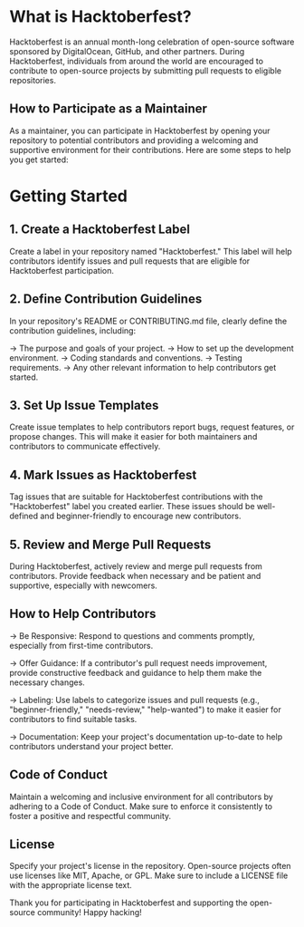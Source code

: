 # What is Hacktoberfest?
Hacktoberfest is an annual month-long celebration of open-source software sponsored by DigitalOcean, GitHub, and other partners. During Hacktoberfest, individuals from around the world are encouraged to contribute to open-source projects by submitting pull requests to eligible repositories.

## How to Participate as a Maintainer
As a maintainer, you can participate in Hacktoberfest by opening your repository to potential contributors and providing a welcoming and supportive environment for their contributions. Here are some steps to help you get started:

# Getting Started
## 1. Create a Hacktoberfest Label
Create a label in your repository named "Hacktoberfest." This label will help contributors identify issues and pull requests that are eligible for Hacktoberfest participation.

## 2. Define Contribution Guidelines
In your repository's README or CONTRIBUTING.md file, clearly define the contribution guidelines, including:

-> The purpose and goals of your project.
-> How to set up the development environment.
-> Coding standards and conventions.
-> Testing requirements.
-> Any other relevant information to help contributors get started.

## 3. Set Up Issue Templates
Create issue templates to help contributors report bugs, request features, or propose changes. This will make it easier for both maintainers and contributors to communicate effectively.

## 4. Mark Issues as Hacktoberfest
Tag issues that are suitable for Hacktoberfest contributions with the "Hacktoberfest" label you created earlier. These issues should be well-defined and beginner-friendly to encourage new contributors.

## 5. Review and Merge Pull Requests
During Hacktoberfest, actively review and merge pull requests from contributors. Provide feedback when necessary and be patient and supportive, especially with newcomers.

## How to Help Contributors

-> Be Responsive: Respond to questions and comments promptly, especially from first-time contributors.

-> Offer Guidance: If a contributor's pull request needs improvement, provide constructive feedback and guidance to help them make the necessary changes.

-> Labeling: Use labels to categorize issues and pull requests (e.g., "beginner-friendly," "needs-review," "help-wanted") to make it easier for contributors to find suitable tasks.

-> Documentation: Keep your project's documentation up-to-date to help contributors understand your project better.

## Code of Conduct
Maintain a welcoming and inclusive environment for all contributors by adhering to a Code of Conduct. Make sure to enforce it consistently to foster a positive and respectful community.

## License
Specify your project's license in the repository. Open-source projects often use licenses like MIT, Apache, or GPL. Make sure to include a LICENSE file with the appropriate license text.

Thank you for participating in Hacktoberfest and supporting the open-source community! Happy hacking!
